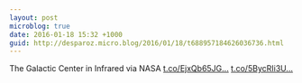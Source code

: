 ```yaml
---
layout: post
microblog: true
date: 2016-01-18 15:32 +1000
guid: http://desparoz.micro.blog/2016/01/18/t688957184626036736.html
---
```

The Galactic Center in Infrared  via NASA [t.co/EjxQb65JG...](https://t.co/EjxQb65JGz) [t.co/5BycRIi3U...](https://t.co/5BycRIi3Ui)
